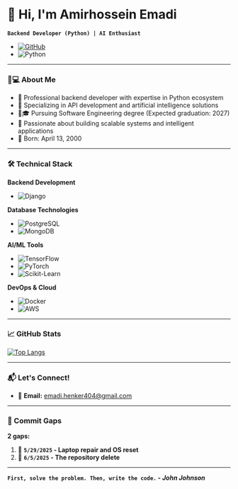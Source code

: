 # 👋 Hi, I'm Amirhossein Emadi 

**`Backend Developer (Python) | AI Enthusiast`**

- [![GitHub](https://img.shields.io/badge/GitHub-100000?style=for-the-badge&logo=github&logoColor=white)](https://github.com/MrEmadi)
- ![Python](https://img.shields.io/badge/Python-3776AB?style=flat-square&logo=python&logoColor=white)

---

### 🧑💻 About Me

- 💼 Professional backend developer with expertise in Python ecosystem
- 🚀 Specializing in API development and artificial intelligence solutions
- 👨🎓 Pursuing Software Engineering degree (Expected graduation: 2027)
- 🎯 Passionate about building scalable systems and intelligent applications
- 📅 Born: April 13, 2000

---


### 🛠️ Technical Stack

**Backend Development**  
- ![Django](https://img.shields.io/badge/Django-092E20?style=flat-square&logo=django&logoColor=white)

**Database Technologies**  
- ![PostgreSQL](https://img.shields.io/badge/PostgreSQL-316192?style=flat-square&logo=postgresql&logoColor=white)
- ![MongoDB](https://img.shields.io/badge/MongoDB-4EA94B?style=flat-square&logo=mongodb&logoColor=white)

**AI/ML Tools**  
- ![TensorFlow](https://img.shields.io/badge/TensorFlow-FF6F00?style=flat-square&logo=tensorflow&logoColor=white)
- ![PyTorch](https://img.shields.io/badge/PyTorch-EE4C2C?style=flat-square&logo=pytorch&logoColor=white)
- ![Scikit-Learn](https://img.shields.io/badge/Scikit--Learn-F7931E?style=flat-square&logo=scikit-learn&logoColor=white)

**DevOps & Cloud**  
- ![Docker](https://img.shields.io/badge/Docker-2496ED?style=flat-square&logo=docker&logoColor=white)
- ![AWS](https://img.shields.io/badge/AWS-232F3E?style=flat-square&logo=amazon-aws&logoColor=white)

---

### 📈 GitHub Stats

[![Top Langs](https://github-readme-stats.vercel.app/api/top-langs/?username=MrEmadi&layout=compact&theme=radical)](https://github.com/MrEmadi)

---

### 📬 Let's Connect!

- 📧 **Email:** [emadi.henker404@gmail.com](mailto:emadi.henker404@gmail.com)

---

### 🚧 Commit Gaps

**2 gaps:**

1. 📆 **`5/29/2025` - Laptop repair and OS reset**
2. 📆 **`6/5/2025` - The repository delete**

---

**`First, solve the problem. Then, write the code.` - *John Johnson***
